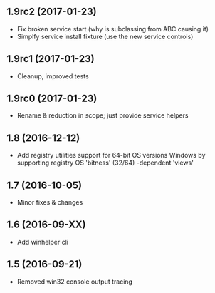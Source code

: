

1.9rc2 (2017-01-23)
-----------------

- Fix broken service start (why is subclassing from ABC causing it)
- Simplfy service install fixture (use the new service controls)

1.9rc1 (2017-01-23)
-----------------

- Cleanup, improved tests

1.9rc0 (2017-01-23)
-----------------

- Rename & reduction in scope; just provide service helpers

1.8 (2016-12-12)
-----------------

- Add registry utilities support for 64-bit OS versions Windows by supporting
registry OS 'bitness' (32/64) -dependent 'views'

1.7 (2016-10-05)
-----------------

- Minor fixes & changes

1.6 (2016-09-XX)
-----------------

- Add winhelper cli

1.5 (2016-09-21)
-----------------

- Removed win32 console output tracing
